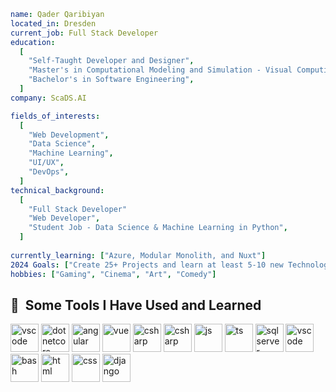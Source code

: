 ```yaml
name: Qader Qaribiyan
located_in: Dresden 
current_job: Full Stack Developer
education:
  [
    "Self-Taught Developer and Designer",
    "Master's in Computational Modeling and Simulation - Visual Computing Track",
    "Bachelor's in Software Engineering",
  ]
company: ScaDS.AI

fields_of_interests:
  [
    "Web Development",
    "Data Science",
    "Machine Learning",
    "UI/UX",
    "DevOps",
  ]
technical_background:
  [
    "Full Stack Developer"
    "Web Developer",
    "Student Job - Data Science & Machine Learning in Python",
  ]
  
currently_learning: ["Azure, Modular Monolith, and Nuxt"]
2024 Goals: ["Create 25+ Projects and learn at least 5-10 new Technologies."]
hobbies: ["Gaming", "Cinema", "Art", "Comedy"]
```
<h2> 🚀 &nbsp;Some Tools I Have Used and Learned</h2>
<p align="left">
<img src="https://cdn.jsdelivr.net/gh/devicons/devicon/icons/vscode/vscode-original.svg" alt="vscode" width="45" height="45"/>
<img src="https://cdn.jsdelivr.net/gh/devicons/devicon@latest/icons/dotnetcore/dotnetcore-original.svg"  alt="dotnetcore" width="45" height="45"/>
<img src="https://cdn.jsdelivr.net/gh/devicons/devicon@latest/icons/angular/angular-original.svg" alt="angular" width="45" height="45"/>
<img src="https://cdn.jsdelivr.net/gh/devicons/devicon@latest/icons/vuejs/vuejs-original.svg" alt="vue" width="45" height="45"/>
<img src="https://cdn.jsdelivr.net/gh/devicons/devicon@latest/icons/csharp/csharp-original.svg" alt="csharp" width="45" height="45"/>
<img src="https://cdn.jsdelivr.net/gh/devicons/devicon@latest/icons/python/python-original.svg" alt="csharp" width="45" height="45" />
<img src="https://cdn.jsdelivr.net/gh/devicons/devicon@latest/icons/javascript/javascript-original.svg" alt="js" width="45" height="45"/>
<img src="https://cdn.jsdelivr.net/gh/devicons/devicon@latest/icons/typescript/typescript-original.svg" alt="ts" width="45" height="45"/>
<img src="https://cdn.jsdelivr.net/gh/devicons/devicon@latest/icons/microsoftsqlserver/microsoftsqlserver-original-wordmark.svg" alt="sqlserver" width="45" height="45"/>
<img src="https://cdn.jsdelivr.net/gh/devicons/devicon/icons/vscode/vscode-original.svg" alt="vscode" width="45" height="45"/>
<img src="https://cdn.jsdelivr.net/gh/devicons/devicon/icons/bash/bash-original.svg" alt="bash" width="45" height="45"/>
<img src="https://cdn.jsdelivr.net/gh/devicons/devicon@latest/icons/html5/html5-original-wordmark.svg" alt="html" width="45" height="45"/>
<img src="https://cdn.jsdelivr.net/gh/devicons/devicon@latest/icons/css3/css3-original-wordmark.svg" alt="css" width="45" height="45"/>
<img src="https://cdn.jsdelivr.net/gh/devicons/devicon@latest/icons/django/django-plain.svg" alt="django" width="45" height="45"/>
</p>